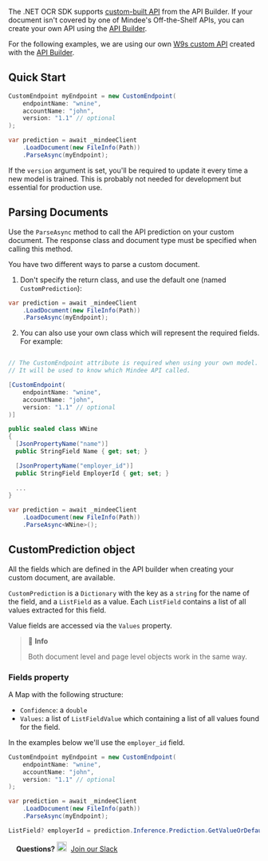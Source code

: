 The .NET OCR SDK supports [custom-built API](https://developers.mindee.com/docs/build-your-first-document-parsing-api) from the API Builder.
If your document isn't covered by one of Mindee's Off-the-Shelf APIs, you can create your own API using the [API Builder](https://developers.mindee.com/docs/overview).

For the following examples, we are using our own [W9s custom API](https://developers.mindee.com/docs/w9-forms-ocr) created with the [API Builder](https://developers.mindee.com/docs/overview).

## Quick Start

```csharp
CustomEndpoint myEndpoint = new CustomEndpoint(
    endpointName: "wnine",
    accountName: "john",
    version: "1.1" // optional
);

var prediction = await _mindeeClient
    .LoadDocument(new FileInfo(Path))
    .ParseAsync(myEndpoint);
```

If the `version` argument is set, you'll be required to update it every time a new model is trained.
This is probably not needed for development but essential for production use.

## Parsing Documents
Use the `ParseAsync` method to call the API prediction on your custom document.
The response class and document type must be specified when calling this method.

You have two different ways to parse a custom document.

1. Don't specify the return class, and use the default one (named ``CustomPrediction``):
```csharp
var prediction = await _mindeeClient
    .LoadDocument(new FileInfo(Path))
    .ParseAsync(myEndpoint);
```

2. You can also use your own class which will represent the required fields. For example:
```csharp

// The CustomEndpoint attribute is required when using your own model.
// It will be used to know which Mindee API called.

[CustomEndpoint(
    endpointName: "wnine",
    accountName: "john",
    version: "1.1" // optional
)]

public sealed class WNine
{
  [JsonPropertyName("name")]
  public StringField Name { get; set; }

  [JsonPropertyName("employer_id")]
  public StringField EmployerId { get; set; }
  
  ...
}

var prediction = await _mindeeClient
    .LoadDocument(new FileInfo(Path))
    .ParseAsync<WNine>();
```

## CustomPrediction object
All the fields which are defined in the API builder when creating your custom document, are available.

`CustomPrediction` is a `Dictionary` with the key as a `string` for the name of the field, and a `ListField` as a value.
Each `ListField` contains a list of all values extracted for this field. 

Value fields are accessed via the `Values` property.

> 📘 **Info**
>
> Both document level and page level objects work in the same way.

### Fields property
A Map with the following structure:
* `Confidence`: a `double`
* `Values`: a list of `ListFieldValue` which containing a list of all values found for the field.

In the examples below we'll use the `employer_id` field.

```csharp
CustomEndpoint myEndpoint = new CustomEndpoint(
    endpointName: "wnine",
    accountName: "john",
    version: "1.1" // optional
);

var prediction = await _mindeeClient
    .LoadDocument(new FileInfo(path))
    .ParseAsync(myEndpoint);

ListField? employerId = prediction.Inference.Prediction.GetValueOrDefault("employer_id");
```

&nbsp;
&nbsp;
**Questions?**
<img alt="Slack Logo Icon" style="display:inline!important" src="https://files.readme.io/5b83947-Slack.png" width="20" height="20">&nbsp;&nbsp;[Join our Slack](https://slack.mindee.com)
